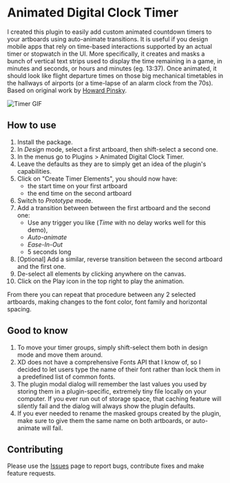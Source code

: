# Animated Digital Clock Timer

I created this plugin to easily add custom animated countdown timers to your artboards using auto-animate transitions. It is useful if you design mobile apps that rely on time-based interactions supported by an actual timer or stopwatch in the UI. More specifically, it creates and masks a bunch of vertical text strips used to display the time remaining in a game, in minutes and seconds, or hours and minutes (eg. 13:37). Once animated, it should look like flight departure times on those big mechanical timetables in the hallways of airports (or a time-lapse of an alarm clock from the 70s). Based on original work by [Howard Pinsky](https://twitter.com/pinsky).

![Timer GIF](https://cdn.dribbble.com/users/2864445/screenshots/5673255/timer-black-800-600-9.gif)

## How to use

1. Install the package.
2. In _Design_ mode, select a first  artboard, then shift-select a second one.
3. In the menus go to Plugins > Animated Digital Clock Timer.
4. Leave the defaults as they are to simply get an idea of the plugin's capabilities.
5. Click on "Create Timer Elements", you should now have:
    - the start time on your first artboard
    - the end time on the second artboard
6. Switch to _Prototype_ mode.
7. Add a transition between between the first artboard and the second one:
    - Use any trigger you like (_Time_ with no delay works well for this demo), 
    - _Auto-animate_
    - _Ease-In-Out_
    - 5 seconds long
8. [Optional] Add a similar, reverse transition between the second artboard and the first one.
8. De-select all elements by clicking anywhere on the canvas.
9. Click on the Play icon in the top right to play the animation.

From there you can repeat that procedure between any 2 selected artboards, making changes to the font color, font family and horizontal spacing.

## Good to know

1. To move your timer groups, simply shift-select them both in design mode and move them around.
2. XD does not have a comprehensive Fonts API that I know of, so I decided to let users type the name of their font rather than lock them in a predefined list of common fonts.
3. The plugin modal dialog will remember the last values you used by storing them in a plugin-specific, extremely tiny file locally on your computer. If you ever run out of storage space, that caching feature will silently fail and the dialog will always show the plugin defaults.
4. If you ever needed to rename the masked groups created by the plugin, make sure to give them the same name on both artboards, or auto-animate will fail.


## Contributing

Please use the [Issues](https://github.com/lelayf/AdobeXD-animated-digital-clock-timer/issues) page to report bugs, contribute fixes and make feature requests.



